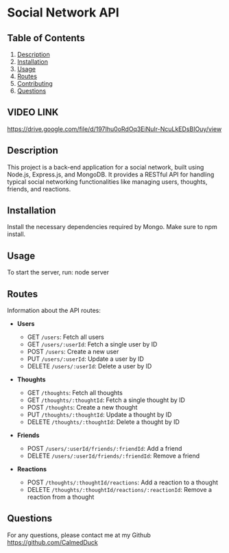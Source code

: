 # Social Network API

## Table of Contents

1. [Description](#description)
2. [Installation](#installation)
3. [Usage](#usage)
4. [Routes](#routes)
5. [Contributing](#contributing)
6. [Questions](#questions)


## VIDEO LINK

https://drive.google.com/file/d/197Ihu0oRdOq3EiNuIr-NcuLkEDsBIOuy/view

## Description


This project is a back-end application for a social network, built using Node.js, Express.js, and MongoDB. It provides a RESTful API for handling typical social networking functionalities like managing users, thoughts, friends, and reactions.

## Installation

Install the necessary dependencies required by Mongo. Make sure to npm install.


## Usage

To start the server, run: node server

## Routes

Information about the API routes:

- **Users**

  - GET `/users`: Fetch all users
  - GET `/users/:userId`: Fetch a single user by ID
  - POST `/users`: Create a new user
  - PUT `/users/:userId`: Update a user by ID
  - DELETE `/users/:userId`: Delete a user by ID

- **Thoughts**

  - GET `/thoughts`: Fetch all thoughts
  - GET `/thoughts/:thoughtId`: Fetch a single thought by ID
  - POST `/thoughts`: Create a new thought
  - PUT `/thoughts/:thoughtId`: Update a thought by ID
  - DELETE `/thoughts/:thoughtId`: Delete a thought by ID

- **Friends**

  - POST `/users/:userId/friends/:friendId`: Add a friend
  - DELETE `/users/:userId/friends/:friendId`: Remove a friend

- **Reactions**
  - POST `/thoughts/:thoughtId/reactions`: Add a reaction to a thought
  - DELETE `/thoughts/:thoughtId/reactions/:reactionId`: Remove a reaction from a thought

## Questions

For any questions, please contact me at my Github https://github.com/CalmedDuck